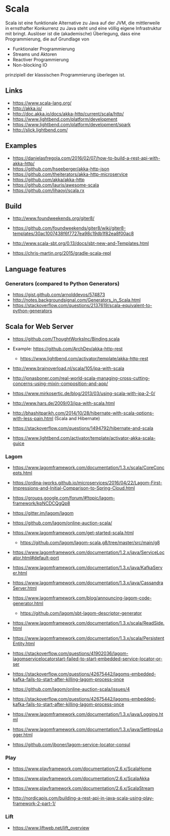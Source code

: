 # Scala

Scala ist eine funktionale Alternative zu Java auf der JVM, die mittlerweile in ernsthafter Konkurrenz zu Java steht und eine völlig eigene Infrastruktur mit bringt. Auslöser ist die (akademische) Überlegung, dass eine Programmierung, die auf Grundlage von

* Funktionaler Programmierung
* Streams und Aktoren
* Reactiver Programmierung
* Non-blocking IO 

prinzipiell der klassischen Programmierung überlegen ist.

## Links

* https://www.scala-lang.org/
* http://akka.io/
* http://doc.akka.io/docs/akka-http/current/scala/http/
* https://www.lightbend.com/platform/development
* https://www.lightbend.com/platform/development/spark
* http://slick.lightbend.com/ 

## Examples

* https://danielasfregola.com/2016/02/07/how-to-build-a-rest-api-with-akka-http/
* https://github.com/hseeberger/akka-http-json
* https://github.com/theiterators/akka-http-microservice
* https://github.com/akka/akka-http 
* https://github.com/lauris/awesome-scala
* https://github.com/lihaoyi/scala.rx

## Build

* http://www.foundweekends.org/giter8/
* https://github.com/foundweekends/giter8/wiki/giter8-templates/30ac1007438f6f7727ea98c19db1f82ea8f00ac8
* http://www.scala-sbt.org/0.13/docs/sbt-new-and-Templates.html

* https://chris-martin.org/2015/gradle-scala-repl

## Language features

### Generators (compared to Python Generators)

* https://gist.github.com/arnolddevos/574873
* http://notes.backgroundsignal.com/Generators_in_Scala.html
* https://stackoverflow.com/questions/2137619/scala-equivalent-to-python-generators

## Scala for Web Server

* https://github.com/ThoughtWorksInc/Binding.scala

* Example: https://github.com/ArchDev/akka-http-rest
  + https://www.lightbend.com/activator/template/akka-http-rest


* http://www.brainoverload.nl/scala/105/jpa-with-scala
* http://jonasboner.com/real-world-scala-managing-cross-cutting-concerns-using-mixin-composition-and-aop/
* https://www.mirkosertic.de/blog/2013/03/using-scala-with-jpa-2-0/
* http://www.hars.de/2009/03/jpa-with-scala.html

* http://bhashitparikh.com/2014/10/28/hibernate-with-scala-options-with-less-pain.html (Scala and Hibernate)
* https://stackoverflow.com/questions/1494792/hibernate-and-scala

* https://www.lightbend.com/activator/template/activator-akka-scala-guice

### Lagom

* https://www.lagomframework.com/documentation/1.3.x/scala/CoreConcepts.html
* https://ordina-jworks.github.io/microservices/2016/04/22/Lagom-First-Impressions-and-Initial-Comparison-to-Spring-Cloud.html
* https://groups.google.com/forum/#!topic/lagom-framework/kpNCDCQgQp8
* https://gitter.im/lagom/lagom

* https://github.com/lagom/online-auction-scala/
* https://www.lagomframework.com/get-started-scala.html
  + https://github.com/lagom/lagom-scala.g8/tree/master/src/main/g8

* https://www.lagomframework.com/documentation/1.2.x/java/ServiceLocator.html#default-port
* https://www.lagomframework.com/documentation/1.3.x/java/KafkaServer.html
* https://www.lagomframework.com/documentation/1.3.x/java/CassandraServer.html

* https://www.lagomframework.com/blog/announcing-lagom-code-generator.html
  + https://github.com/lagom/sbt-lagom-descriptor-generator

* https://www.lagomframework.com/documentation/1.3.x/scala/ReadSide.html
* https://www.lagomframework.com/documentation/1.3.x/scala/PersistentEntity.html

* https://stackoverflow.com/questions/41902036/lagom-lagomservicelocatorstart-failed-to-start-embedded-service-locator-or-ser
* https://stackoverflow.com/questions/42675442/lagoms-embedded-kafka-fails-to-start-after-killing-lagom-process-once
* https://github.com/lagom/online-auction-scala/issues/4
* https://stackoverflow.com/questions/42675442/lagoms-embedded-kafka-fails-to-start-after-killing-lagom-process-once

* https://www.lagomframework.com/documentation/1.3.x/java/Logging.html
* https://www.lagomframework.com/documentation/1.3.x/java/SettingsLogger.html

* https://github.com/jboner/lagom-service-locator-consul

### Play

* https://www.playframework.com/documentation/2.6.x/ScalaHome
* https://www.playframework.com/documentation/2.6.x/ScalaAkka
* https://www.playframework.com/documentation/2.6.x/ScalaStream

* http://nordicapis.com/building-a-rest-api-in-java-scala-using-play-framework-2-part-1/

### Lift

* https://www.liftweb.net/lift_overview
